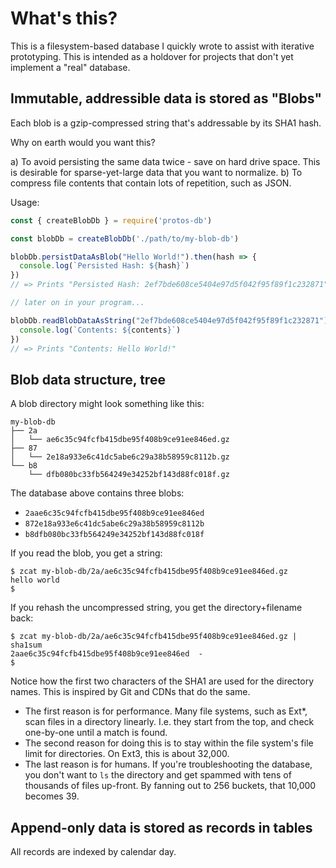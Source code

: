 # What's this?

This is a filesystem-based database I quickly wrote to assist with iterative prototyping. This is intended as a holdover for projects that don't yet implement a "real" database.

## Immutable, addressible data is stored as "Blobs"

Each blob is a gzip-compressed string that's addressable by its SHA1 hash.

Why on earth would you want this?

a) To avoid persisting the same data twice - save on hard drive space. This is desirable for sparse-yet-large data that you want to normalize.
b) To compress file contents that contain lots of repetition, such as JSON.

Usage:

```js
const { createBlobDb } = require('protos-db')

const blobDb = createBlobDb('./path/to/my-blob-db')

blobDb.persistDataAsBlob("Hello World!").then(hash => {
  console.log(`Persisted Hash: ${hash}`)
})
// => Prints "Persisted Hash: 2ef7bde608ce5404e97d5f042f95f89f1c232871"

// later on in your program...

blobDb.readBlobDataAsString("2ef7bde608ce5404e97d5f042f95f89f1c232871").then(contents => {
  console.log(`Contents: ${contents}`)
})
// => Prints "Contents: Hello World!"

```


## Blob data structure, tree

A blob directory might look something like this:

```
my-blob-db
├── 2a
│   └── ae6c35c94fcfb415dbe95f408b9ce91ee846ed.gz
├── 87
│   └── 2e18a933e6c41dc5abe6c29a38b58959c8112b.gz
└── b8
    └── dfb080bc33fb564249e34252bf143d88fc018f.gz
```

The database above contains three blobs:
* `2aae6c35c94fcfb415dbe95f408b9ce91ee846ed`
* `872e18a933e6c41dc5abe6c29a38b58959c8112b`
* `b8dfb080bc33fb564249e34252bf143d88fc018f`

If you read the blob, you get a string:

```
$ zcat my-blob-db/2a/ae6c35c94fcfb415dbe95f408b9ce91ee846ed.gz
hello world
$
```

If you rehash the uncompressed string, you get the directory+filename back:

```
$ zcat my-blob-db/2a/ae6c35c94fcfb415dbe95f408b9ce91ee846ed.gz | sha1sum
2aae6c35c94fcfb415dbe95f408b9ce91ee846ed  -
$
```

Notice how the first two characters of the SHA1 are used for the directory names.
This is inspired by Git and CDNs that do the same.

* The first reason is for performance. Many file systems, such as Ext*, scan files in a directory linearly. I.e. they start from the top, and check one-by-one until a match is found.
* The second reason for doing this is to stay within the file system's file limit for directories. On Ext3, this is about 32,000.
* The last reason is for humans. If you're troubleshooting the database, you don't want to `ls` the directory and get spammed with tens of thousands of files up-front. By fanning out to 256 buckets, that 10,000 becomes 39.


## Append-only data is stored as records in tables

All records are indexed by calendar day.

